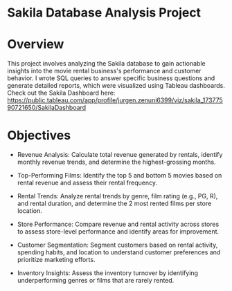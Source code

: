 # Sakila Database Analysis Project

# Overview 

This project involves analyzing the Sakila database to gain actionable insights into the movie rental business's performance and customer behavior. I wrote SQL queries to answer specific business questions and generate detailed reports, which were visualized using Tableau dashboards. Check out the Sakila Dashboard here: https://public.tableau.com/app/profile/jurgen.zenuni6399/viz/sakila_17377590721650/SakilaDashboard

# Objectives

- Revenue Analysis: Calculate total revenue generated by rentals, identify monthly revenue trends, and determine the highest-grossing months.

- Top-Performing Films: Identify the top 5 and bottom 5 movies based on rental revenue and assess their rental frequency.
- Rental Trends: Analyze rental trends by genre, film rating (e.g., PG, R), and rental duration, and determine the 2 most rented films per store location.
- Store Performance: Compare revenue and rental activity across stores to assess store-level performance and identify areas for improvement.
- Customer Segmentation: Segment customers based on rental activity, spending habits, and location to understand customer preferences and prioritize marketing efforts.
- Inventory Insights: Assess the inventory turnover by identifying underperforming genres or films that are rarely rented.
